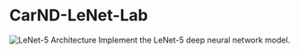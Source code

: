 # CarND-LeNet-Lab

![LeNet-5 Architecture](lenet.png)
Implement the LeNet-5 deep neural network model.
